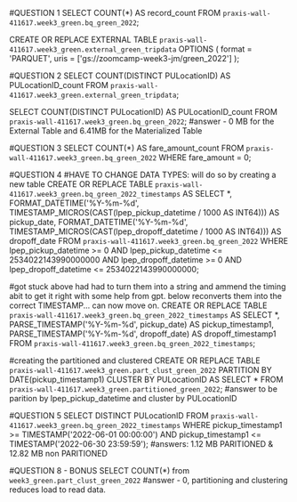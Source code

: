 #QUESTION 1
SELECT COUNT(*) AS record_count
FROM `praxis-wall-411617.week3_green.bq_green_2022`;


CREATE OR REPLACE EXTERNAL TABLE `praxis-wall-411617.week3_green.external_green_tripdata`
OPTIONS (
  format = 'PARQUET',
  uris = ['gs://zoomcamp-week3-jm/green_2022']
  );

#QUESTION 2
SELECT COUNT(DISTINCT PULocationID) AS PULocationID_count
FROM `praxis-wall-411617.week3_green.external_green_tripdata`;

SELECT COUNT(DISTINCT PULocationID) AS PULocationID_count
FROM `praxis-wall-411617.week3_green.bq_green_2022`;
#answer - 0 MB for the External Table and 6.41MB for the Materialized Table

#QUESTION 3
SELECT COUNT(*) AS fare_amount_count
FROM `praxis-wall-411617.week3_green.bq_green_2022`
WHERE fare_amount = 0;


#QUESTION 4
#HAVE TO CHANGE DATA TYPES: will do so by creating a new table
CREATE OR REPLACE TABLE `praxis-wall-411617.week3_green.bq_green_2022_timestamps`
AS
SELECT
  *,
  FORMAT_DATETIME('%Y-%m-%d', TIMESTAMP_MICROS(CAST(lpep_pickup_datetime / 1000 AS INT64))) AS pickup_date,
  FORMAT_DATETIME('%Y-%m-%d', TIMESTAMP_MICROS(CAST(lpep_dropoff_datetime / 1000 AS INT64))) AS dropoff_date
FROM
  `praxis-wall-411617.week3_green.bq_green_2022`
WHERE
  lpep_pickup_datetime >= 0
  AND lpep_pickup_datetime <= 2534022143990000000
  AND lpep_dropoff_datetime >= 0
  AND lpep_dropoff_datetime <= 2534022143990000000;

#got stuck above had had to turn them into a string and ammend the timing abit to get it right with some help from gpt. below reconverts them into the correct TIMESTAMP... can now move on.
CREATE OR REPLACE TABLE `praxis-wall-411617.week3_green.bq_green_2022_timestamps`
AS
SELECT
  *,
  PARSE_TIMESTAMP('%Y-%m-%d', pickup_date) AS pickup_timestamp1,
  PARSE_TIMESTAMP('%Y-%m-%d', dropoff_date) AS dropoff_timestamp1
FROM
  `praxis-wall-411617.week3_green.bq_green_2022_timestamps`;

#creating the partitioned and clustered
CREATE OR REPLACE TABLE `praxis-wall-411617.week3_green.part_clust_green_2022`
PARTITION BY
  DATE(pickup_timestamp1)
  CLUSTER BY PULocationID AS
SELECT * FROM `praxis-wall-411617.week3_green.partitioned_green_2022`;
#answer to be parition by lpep_pickup_datetime and cluster by PULocationID

#QUESTION 5
SELECT DISTINCT PULocationID
FROM `praxis-wall-411617.week3_green.bq_green_2022_timestamps`
WHERE
  pickup_timestamp1 >= TIMESTAMP('2022-06-01 00:00:00')
  AND pickup_timestamp1 <= TIMESTAMP('2022-06-30 23:59:59');
#answers: 1.12 MB PARITIONED & 12.82 MB non PARITIONED

#QUESTION 8 - BONUS
SELECT COUNT(*) from `week3_green.part_clust_green_2022`
#answer - 0, partitioning and clustering reduces load to read data.
